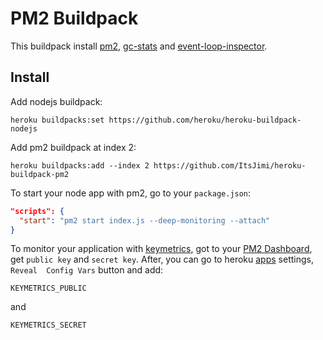 # PM2 Buildpack

This buildpack install [pm2](https://github.com/unitech/pm2), [gc-stats](https://github.com/dainis/node-gcstats) and [event-loop-inspector](https://github.com/keymetrics/event-loop-inspector).

## Install

Add nodejs buildpack:
```shell
heroku buildpacks:set https://github.com/heroku/heroku-buildpack-nodejs
```

Add pm2 buildpack at index 2:
```shell
heroku buildpacks:add --index 2 https://github.com/ItsJimi/heroku-buildpack-pm2
```

To start your node app with pm2, go to your `package.json`:
```json
"scripts": {
  "start": "pm2 start index.js --deep-monitoring --attach"
}
```

To monitor your application with [keymetrics](https://pm2.io/), got to your [PM2 Dashboard](https://app.pm2.io), get `public key` and `secret key`. After, you can go to heroku [apps](https://dashboard.heroku.com/apps/) settings, `Reveal  Config Vars` button and add:
```
KEYMETRICS_PUBLIC
```
and
```
KEYMETRICS_SECRET
```
